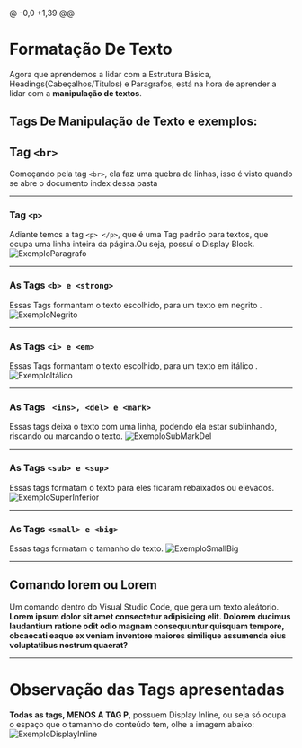 @ -0,0 +1,39 @@
# Formatação De Texto 
Agora que aprendemos a lidar com a Estrutura Básica, Headings(Cabeçalhos/Titulos) e Paragrafos, está na hora de aprender a lidar com a **manipulação de textos**.

## Tags De Manipulação de Texto e exemplos:
## Tag `` <br> `` 
Começando pela tag `` <br> ``, ela faz uma quebra de linhas, isso é visto quando se abre o documento index dessa pasta
***
### Tag `` <p> `` 
Adiante temos a  tag `` <p> </p> ``, que é uma Tag padrão para textos, que ocupa uma linha inteira da página.Ou seja, possuí o Display Block.
![ExemploParagrafo](https://github.com/Karlos-Eduardo-Mrqs/Trabalhos_Operacionais/assets/172524894/ed8ed165-fd33-42bc-a21f-9671264ca995)
***
### As Tags `` <b> e <strong> `` 
Essas Tags formantam o texto escolhido, para um texto em negrito . 
![ExemploNegrito](https://github.com/Karlos-Eduardo-Mrqs/Trabalhos_Operacionais/assets/172524894/f31d82ce-8335-4f64-a063-4f9680c4a336)
***
### As Tags `` <i> e <em> `` 
Essas Tags formantam o texto escolhido, para um texto em itálico . 
![ExemploItálico](https://github.com/Karlos-Eduardo-Mrqs/Trabalhos_Operacionais/assets/172524894/1f418e6e-a9af-4947-8f8f-305a38b4fcab)
***
### As Tags `` <ins>, <del> e <mark>``
Essas tags deixa o texto com uma linha, podendo ela estar sublinhando, riscando ou marcando o texto.
![ExemploSubMarkDel](https://github.com/Karlos-Eduardo-Mrqs/Trabalhos_Operacionais/assets/172524894/f6d71d72-83e9-4ac5-a966-ec899c190149)
***
### As Tags `` <sub> e <sup> `` 
Essas tags formatam o texto para eles ficaram rebaixados ou elevados.
![ExemploSuperInferior](https://github.com/Karlos-Eduardo-Mrqs/Trabalhos_Operacionais/assets/172524894/00330029-c54f-4ad6-acc0-f7940bc30915)
***
### As Tags `` <small> e <big> ``
Essas tags formatam o tamanho do texto.
![ExemploSmallBig](https://github.com/Karlos-Eduardo-Mrqs/Trabalhos_Operacionais/assets/172524894/e2488a5d-0875-4042-b80e-aaccdf06c213)
***
## Comando lorem ou Lorem 
Um comando dentro do Visual Studio Code, que gera um texto aleátorio.
**Lorem ipsum dolor sit amet consectetur adipisicing elit. Dolorem ducimus laudantium ratione odit 
odio magnam consequuntur quisquam tempore, obcaecati eaque ex veniam inventore maiores similique assumenda eius voluptatibus nostrum quaerat?**
***
# Observação das Tags apresentadas
**Todas as tags, MENOS A TAG P**, possuem Display Inline, ou seja só ocupa o espaço que o tamanho do conteúdo tem, olhe a imagem abaixo:
![ExemploDisplayInline](https://github.com/Karlos-Eduardo-Mrqs/Trabalhos_Operacionais/assets/172524894/37625b09-02a4-41cf-aec2-dfaa2425aba0)
